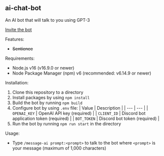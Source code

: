 ## ai-chat-bot

An AI bot that will talk to you using GPT-3

[Invite the bot](https://discord.com/api/oauth2/authorize?client_id=1060238290223116329&permissions=2048&scope=bot%20applications.commands)

Features:

- ~~Sentience~~

Requirements:

- Node.js v16 (v16.9.0 or newer)
- Node Package Manager (npm) v6 (recommended: v6.14.9 or newer)

Installation:

1. Clone this repository to a directory
2. Install packages by using `npm install`
3. Build the bot by running `npm build`
4. Configure bot by using `.env` file:
   | Value | Description |
   | --- | --- |
   | `OPENAI_KEY` | OpenAI API key (required) |
   | `CLIENT_ID` | Discord bot application token (required) |
   | `BOT_TOKEN` | Discord bot token (required) |
5. Run the bot by running `npm run start` in the directory

Usage:

- Type `/message-ai prompt:<prompt>` to talk to the bot where `<prompt>` is your message (maximum of 1,000 characters)
